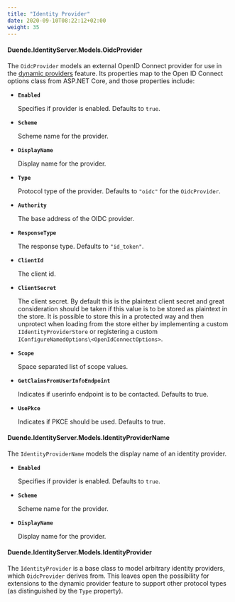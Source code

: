 ```yaml
---
title: "Identity Provider"
date: 2020-09-10T08:22:12+02:00
weight: 35
---
```


#### Duende.IdentityServer.Models.OidcProvider

The `OidcProvider` models an external OpenID Connect provider for use in the [dynamic providers](/identityserver/v7/ui/login/dynamicproviders) feature.
Its properties map to the Open ID Connect options class from ASP.NET Core, and those properties include:

* **`Enabled`**
    
    Specifies if provider is enabled. Defaults to `true`.

* **`Scheme`**
    
    Scheme name for the provider.

* **`DisplayName`**
    
    Display name for the provider.

* **`Type`**
    
    Protocol type of the provider. Defaults to `"oidc"` for the `OidcProvider`.

* **`Authority`**
    
    The base address of the OIDC provider. 

* **`ResponseType`**
    
    The response type. Defaults to `"id_token"`.

* **`ClientId`**
    
    The client id.

* **`ClientSecret`**
    
    The client secret. By default this is the plaintext client secret and great consideration should be taken if this value is to be stored as plaintext in the store. It is possible to store this in a protected way and then unprotect when loading from the store either by implementing a custom `IIdentityProviderStore` or registering a custom `IConfigureNamedOptions\<OpenIdConnectOptions>`.

* **`Scope`**
    
    Space separated list of scope values.

* **`GetClaimsFromUserInfoEndpoint`**
    
    Indicates if userinfo endpoint is to be contacted. Defaults to true.

* **`UsePkce`**
    
    Indicates if PKCE should be used. Defaults to true.


#### Duende.IdentityServer.Models.IdentityProviderName

The `IdentityProviderName` models the display name of an identity provider.

* **`Enabled`**
    
    Specifies if provider is enabled. Defaults to `true`.

* **`Scheme`**
    
    Scheme name for the provider.

* **`DisplayName`**
    
    Display name for the provider.


#### Duende.IdentityServer.Models.IdentityProvider

The `IdentityProvider` is a base class to model arbitrary identity providers, which `OidcProvider` derives from.
This leaves open the possibility for extensions to the dynamic provider feature to support other protocol types (as distinguished by the `Type` property).
